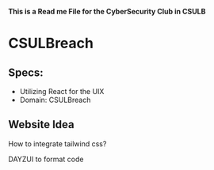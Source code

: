 **This is a Read me File for the CyberSecurity Club in CSULB**
# CSULBreach
## Specs:

- Utilizing React for the UIX
- Domain: CSULBreach

## Website Idea 

How to integrate tailwind css?

DAYZUI to format code
